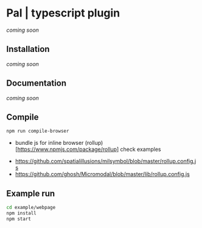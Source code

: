 # Pal | typescript plugin
*coming soon*


## Installation 
*coming soon*


## Documentation
*coming soon*

## Compile 

```bash
npm run compile-browser
```

- bundle js for inline browser (rollup)[https://www.npmjs.com/package/rollup]
check examples
* https://github.com/spatialillusions/milsymbol/blob/master/rollup.config.js
* https://github.com/ghosh/Micromodal/blob/master/lib/rollup.config.js


## Example run

```bash
cd example/webpage 
npm install
npm start
```